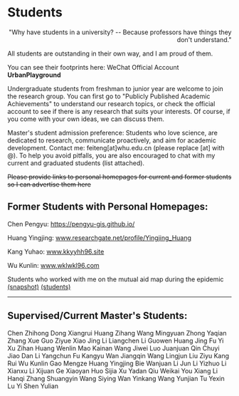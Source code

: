 # Students

<p align="right">"Why have students in a university? -- Because professors have things they don't understand."</p>
All students are outstanding in their own way, and I am proud of them.

You can see their footprints here: WeChat Official Account **UrbanPlayground**

Undergraduate students from freshman to junior year are welcome to join the research group. You can first go to "Publicly Published Academic Achievements" to understand our research topics, or check the official account to see if there is any research that suits your interests. Of course, if you come with your own ideas, we can discuss them.

Master's student admission preference: Students who love science, are dedicated to research, communicate proactively, and aim for academic development. Contact me: feiteng[at]whu.edu.cn (please replace [at] with @). To help you avoid pitfalls, you are also encouraged to chat with my current and graduated students (list attached).

~~Please provide links to personal homepages for current and former students so I can advertise them here~~

## Former Students with Personal Homepages:

Chen Pengyu: https://pengyu-gis.github.io/

Huang Yingjing: www.researchgate.net/profile/Yingjing_Huang

Kang Yuhao: www.kkyyhh96.site

Wu Kunlin: www.wklwkl96.com

Students who worked with me on the mutual aid map during the epidemic [(snapshot)](https://only4john.github.io/img/图述简介720低.mp4) [(students)](https://only4john.github.io/img/地图封底0317.mp4)

-----

## Supervised/Current Master's Students:

Chen Zhihong
Dong Xiangrui
Huang Zihang
Wang Mingyuan
Zhong Yaqian
Zhang Xue
Guo Ziyue
Xiao Jing
Li Liangchen
Li Guowen
Huang Jing
Fu Yi
Xu Zihan
Huang Wenlin
Mao Kainan
Wang Jiwei
Luo Juanjuan
Qin Chuyi
Jiao Dan
Li Yangchun
Fu Kangyu
Wan Jiangqin
Wang Lingjun
Liu Ziyu
Kang Rui
Wu Kunlin
Gao Mengze
Huang Yingjing
Bie Wanjuan
Li Jun
Li Yizhuo
Li Xianxu
Li Xijuan
Ge Xiaoyan
Huo Sijia
Xu Yadan
Qiu Weikai
You Xiang
Li Hanqi
Zhang Shuangyin
Wang Siying
Wan Yinkang
Wang Yunjian
Tu Yexin
Lu Yi
Shen Yulian